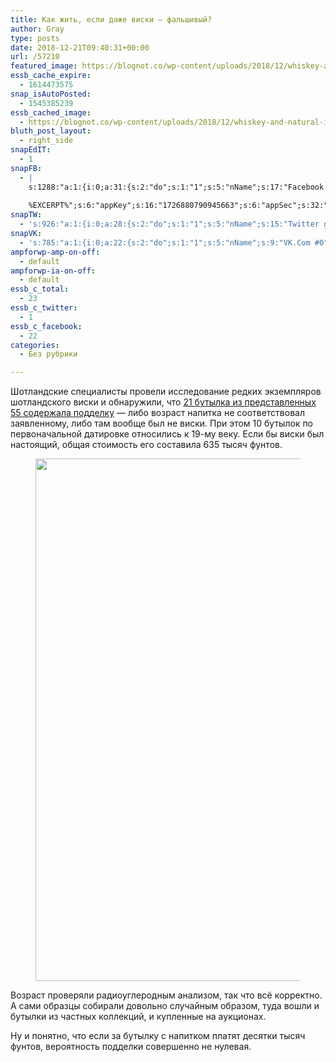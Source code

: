 ```yaml
---
title: Как жить, если даже виски — фальшивый?
author: Gray
type: posts
date: 2018-12-21T09:40:31+00:00
url: /57210
featured_image: https://blognot.co/wp-content/uploads/2018/12/whiskey-and-natural-ice-533957701_1258x838.jpeg
essb_cache_expire:
  - 1614473575
snap_isAutoPosted:
  - 1545385239
essb_cached_image:
  - https://blognot.co/wp-content/uploads/2018/12/whiskey-and-natural-ice-533957701_1258x838.jpeg
bluth_post_layout:
  - right_side
snapEdIT:
  - 1
snapFB:
  - |
    s:1288:"a:1:{i:0;a:31:{s:2:"do";s:1:"1";s:5:"nName";s:17:"Facebook personal";s:9:"msgFormat";s:20:"%TITLE%
    
    %EXCERPT%";s:6:"appKey";s:16:"1726880790945663";s:6:"appSec";s:32:"9915e38ff56996512e9713516c208c4d";s:8:"postType";s:1:"A";s:7:"fltrsOn";i:0;s:5:"fltrs";a:0:{}s:7:"proxyOn";i:0;s:7:"useSURL";i:0;s:1:"v";i:350;s:3:"tpt";s:0:"";s:11:"attachVideo";s:1:"N";s:6:"imgUpl";s:1:"T";s:10:"riComments";s:1:"1";s:12:"riCommentsAA";s:1:"1";s:4:"uMsg";s:0:"";s:11:"accessToken";s:173:"EAAYilsQdH38BAGbBWNeledCJfoCAbh3ym4AOo7xEODbekVAReIRhhi0LAnzPFNAwaat0Tr1xSJoAvsAFJk0GUGmV2bqZBhT8qI3VwPtz681jKSyEZAIsTKbzUciHsYWcVzInMTeIEJAXIR5anW46o6j9lA64XdLsvmYOjvegZDZD";s:8:"authUser";s:17:"10212468541884244";s:12:"authUserName";s:29:"Сергей Петренко";s:4:"pgID";s:32:"133222213376133_2239566232741710";s:9:"wpImgSize";s:4:"full";s:15:"pageAccessToken";s:176:"EAAYilsQdH38BAArYgqPRN5Wkz8N7LbEeqSIxC3YgROS4wqFWGbWukrZAbZC3z29OUDS9aG6y2h0W58mSyspXyC6aBd8RGJaMJlT7C9ortS4TT31ZBIvo0g5meW1hqZBhrwyhi1lmelpiXeH7UBmA6a6BHdHcPFBvFiL4WBZB4NwZDZD";s:8:"isPosted";s:1:"1";s:7:"postURL";s:62:"http://www.facebook.com/133222213376133/posts/2239566232741710";s:5:"pDate";s:19:"2018-12-21 09:40:37";s:9:"isAutoImg";s:1:"A";s:8:"imgToUse";s:0:"";s:9:"isAutoURL";s:1:"A";s:8:"urlToUse";s:0:"";s:4:"doFB";i:0;}}";
snapTW:
  - 's:926:"a:1:{i:0;a:28:{s:2:"do";s:1:"1";s:5:"nName";s:15:"Twitter gray_ru";s:9:"msgFormat";s:14:"%TITLE%  %URL%";s:6:"appKey";s:21:"TtnkhV5ieh7aGiSY4OoJQ";s:6:"appSec";s:41:"HFj5WK0WRg2zQs87LI37ZGRCriUhl7f6tO7YrFVuk";s:7:"fltrsOn";i:0;s:5:"fltrs";a:0:{}s:7:"proxyOn";i:0;s:7:"useSURL";i:0;s:1:"v";i:350;s:5:"twURL";s:27:"https://twitter.com/gray_ru";s:11:"accessToken";s:50:"8518642-cnreXiVT5UwLikpn799CLpoo1W61fufZeTA4z39PIi";s:14:"accessTokenSec";s:45:"36nJUfLC6ZS1VLbdK44CrCxDUIE5u1wYJEQCYnKoKXAUs";s:5:"tw140";i:0;s:10:"riComments";s:1:"1";s:11:"riCommentsM";s:1:"1";s:12:"riCommentsAA";s:1:"1";s:8:"attchImg";s:1:"1";s:9:"wpImgSize";s:4:"full";s:8:"isPosted";s:1:"1";s:4:"pgID";s:19:"1076049802155212801";s:7:"postURL";s:54:"https://twitter.com/gray_ru/status/1076049802155212801";s:5:"pDate";s:19:"2018-12-21 09:40:39";s:9:"isAutoImg";s:1:"A";s:8:"imgToUse";s:0:"";s:9:"isAutoURL";s:1:"A";s:8:"urlToUse";s:0:"";s:4:"doTW";i:0;}}";'
snapVK:
  - 's:785:"a:1:{i:0;a:22:{s:2:"do";s:1:"1";s:5:"nName";s:9:"VK.Com #0";s:9:"msgFormat";s:9:"%EXCERPT%";s:8:"postType";s:1:"I";s:7:"fltrsOn";i:0;s:5:"fltrs";a:0:{}s:7:"proxyOn";i:0;s:7:"useSURL";i:0;s:1:"v";i:350;s:3:"url";s:22:"https://vk.com/gray_ru";s:5:"appID";s:7:"2004042";s:4:"pgID";s:7:"gray_ru";s:8:"authResp";s:159:"https://oauth.vk.com/blank.html#access_token=7c266a94fb1122969e25b20763c347a5bc800e03810fc03ac8d80b4ada40944a2b4a9800ea2c258865182&expires_in=0&user_id=1003673";s:9:"wpImgSize";s:4:"full";s:12:"appAuthToken";s:85:"7c266a94fb1122969e25b20763c347a5bc800e03810fc03ac8d80b4ada40944a2b4a9800ea2c258865182";s:11:"appAuthUser";s:7:"1003673";s:7:"pgIntID";s:7:"1003673";s:9:"isAutoImg";s:1:"A";s:8:"imgToUse";s:0:"";s:9:"isAutoURL";s:1:"A";s:8:"urlToUse";s:0:"";s:4:"doVK";i:0;}}";'
ampforwp-amp-on-off:
  - default
ampforwp-ia-on-off:
  - default
essb_c_total:
  - 23
essb_c_twitter:
  - 1
essb_c_facebook:
  - 22
categories:
  - Без рубрики

---
```








Шотландские специалисты провели исследование редких экземпляров шотландского виски и обнаружили, что [21 бутылка из представленных 55 содержала подделку][1] — либо возраст напитка не соответствовал заявленному, либо там вообще был не виски. При этом 10 бутылок по первоначальной датировке относились к 19-му веку. Если бы виски был настоящий, общая стоимость его составила 635 тысяч фунтов.<figure class="wp-block-image">

<img data-attachment-id="57212" data-permalink="https://blognot.co/57210/whiskey-and-natural-ice-533957701_1258x838" data-orig-file="https://i2.wp.com/blognot.co/wp-content/uploads/2018/12/whiskey-and-natural-ice-533957701_1258x838.jpeg?fit=1254%2C836&ssl=1" data-orig-size="1254,836" data-comments-opened="1" data-image-meta="{&quot;aperture&quot;:&quot;0&quot;,&quot;credit&quot;:&quot;&quot;,&quot;camera&quot;:&quot;&quot;,&quot;caption&quot;:&quot;&quot;,&quot;created_timestamp&quot;:&quot;0&quot;,&quot;copyright&quot;:&quot;&quot;,&quot;focal_length&quot;:&quot;0&quot;,&quot;iso&quot;:&quot;0&quot;,&quot;shutter_speed&quot;:&quot;0&quot;,&quot;title&quot;:&quot;&quot;,&quot;orientation&quot;:&quot;0&quot;}" data-image-title="whiskey-and-natural-ice-533957701_1258x838" data-image-description="" data-medium-file="https://i2.wp.com/blognot.co/wp-content/uploads/2018/12/whiskey-and-natural-ice-533957701_1258x838.jpeg?fit=300%2C200&ssl=1" data-large-file="https://i2.wp.com/blognot.co/wp-content/uploads/2018/12/whiskey-and-natural-ice-533957701_1258x838.jpeg?fit=740%2C494&ssl=1" width="1254" height="836" src="https://i2.wp.com/blognot.co/wp-content/uploads/2018/12/whiskey-and-natural-ice-533957701_1258x838.jpeg?fit=740%2C494&ssl=1" alt="" class="wp-image-57212" srcset="https://i2.wp.com/blognot.co/wp-content/uploads/2018/12/whiskey-and-natural-ice-533957701_1258x838.jpeg?w=1254&ssl=1 1254w, https://i2.wp.com/blognot.co/wp-content/uploads/2018/12/whiskey-and-natural-ice-533957701_1258x838.jpeg?resize=300%2C200&ssl=1 300w, https://i2.wp.com/blognot.co/wp-content/uploads/2018/12/whiskey-and-natural-ice-533957701_1258x838.jpeg?resize=768%2C512&ssl=1 768w, https://i2.wp.com/blognot.co/wp-content/uploads/2018/12/whiskey-and-natural-ice-533957701_1258x838.jpeg?resize=1024%2C683&ssl=1 1024w, https://i2.wp.com/blognot.co/wp-content/uploads/2018/12/whiskey-and-natural-ice-533957701_1258x838.jpeg?resize=700%2C467&ssl=1 700w, https://i2.wp.com/blognot.co/wp-content/uploads/2018/12/whiskey-and-natural-ice-533957701_1258x838.jpeg?resize=800%2C533&ssl=1 800w" sizes="(max-width: 740px) 100vw, 740px" /> </figure> 

Возраст проверяли радиоуглеродным анализом, так что всё корректно. А сами образцы собирали довольно случайным образом, туда вошли и бутылки из частных коллекций, и купленные на аукционах.

Ну и понятно, что если за бутылку с напитком платят десятки тысяч фунтов, вероятность подделки совершенно не нулевая.

 [1]: https://www.bbc.com/news/uk-scotland-scotland-business-46566703